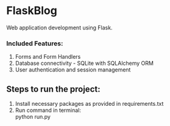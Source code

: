# FlaskBlog
Web application development using Flask.
### Included Features: <br/>
1. Forms and Form Handlers <br/>
2. Database connectivity - SQLite with SQLAlchemy ORM <br/>
3. User authentication and session management

## Steps to run the project:
1. Install necessary packages as provided in requirements.txt
2. Run command in terminal: <br/>
    python run.py

